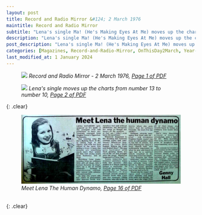 ```yaml
---
layout: post
title: Record and Radio Mirror &#124; 2 March 1976
maintitle: Record and Radio Mirror
subtitle: "Lena's single Ma! (He's Making Eyes At Me) moves up the charts from number 13 to number 10"
description: "Lena's single Ma! (He's Making Eyes At Me) moves up the charts from number 13 to number 10"
post_description: "Lena's single Ma! (He's Making Eyes At Me) moves up the charts from number 13 to number 10"
categories: [Magazines, Record-and-Radio-Mirror, OnThisDay2March, Year-1974]
last_modified_at: 1 January 2024
---
```


<figure class="fig1">
<a href="/assets/images/magazines/1974-03-02-01-record-&-radio-mirror.png"><img src="/assets/images/magazines/1974-03-02-01-record-&-radio-mirror.png" class="full-width zoom-in" /></a>
<cite>Record and Radio Mirror - 2 March 1976, <a class="external-link" href="https://www.worldradiohistory.com/UK/Record-Mirror/70s/74/Record-Mirror-1974-03-02.pdf">Page 1 of PDF</a></cite>
</figure>

<figure class="fig2">
<a href="/assets/images/magazines/1974-03-02-02-record-&-radio-mirror.png"><img src="/assets/images/magazines/1974-03-02-02-record-&-radio-mirror.png" class="full-width zoom-in" /></a>
<cite>Lena's single moves up the charts from number 13 to number 10, <a class="external-link" href="https://www.worldradiohistory.com/UK/Record-Mirror/70s/74/Record-Mirror-1974-03-02.pdf#page=02">Page 2 of PDF</a></cite>
</figure>

{: .clear}

<figure class="fig3">
<a href="/assets/images/magazines/1974-03-02-16-record-&-radio-mirror-cropped.png"><img src="/assets/images/magazines/1974-03-02-16-record-&-radio-mirror-cropped.png" class="full-width zoom-in" /></a>
<cite>Meet Lena The Human Dynamo, <a class="external-link" href="https://www.worldradiohistory.com/UK/Record-Mirror/70s/74/Record-Mirror-1974-03-02.pdf#page=16">Page 16 of PDF</a></cite>
</figure>

<br />{: .clear}

